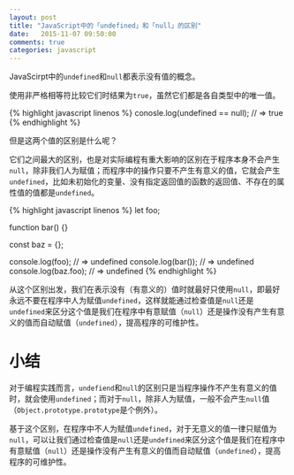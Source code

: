 ```yaml
---
layout: post
title: "JavaScript中的「undefined」和「null」的区别"
date:   2015-11-07 09:50:00
comments: true
categories: javascript
---
```


JavaScirpt中的`undefined`和`null`都表示没有值的概念。

使用非严格相等符比较它们时结果为`true`，虽然它们都是各自类型中的唯一值。

{% highlight javascript linenos %}
conosle.log(undefined == null);    // => true
{% endhighlight %}

但是这两个值的区别是什么呢？

它们之间最大的区别，也是对实际编程有重大影响的区别在于程序本身不会产生`null`，除非我们人为赋值；而程序中的操作只要不产生有意义的值，它就会产生`undefined`，比如未初始化的变量、没有指定返回值的函数的返回值、不存在的属性值的值都是`undefined`。

{% highlight javascript linenos %}
let foo;

function bar() {}

const baz = {};

console.log(foo);    // => undefined
console.log(bar());    // => undefined
console.log(baz.foo);    // => undefined
{% endhighlight %}

从这个区别出发，我们在表示没有（有意义的）值时就最好只使用`null`，即最好永远不要在程序中人为赋值`undefined`，这样就能通过检查值是`null`还是`undefined`来区分这个值是我们在程序中有意赋值（`null`）还是操作没有产生有意义的值而自动赋值（`undefined`），提高程序的可维护性。

# 小结
对于编程实践而言，`undefiend`和`null`的区别只是当程序操作不产生有意义的值时，就会使用`undefined`；而对于`null`，除非人为赋值，一般不会产生`null`值（`Object.prototype.prototype`是个例外）。

基于这个区别，在程序中不人为赋值`undefined`，对于无意义的值一律只赋值为`null`，可以让我们通过检查值是`null`还是`undefined`来区分这个值是我们在程序中有意赋值（`null`）还是操作没有产生有意义的值而自动赋值（`undefined`），提高程序的可维护性。
